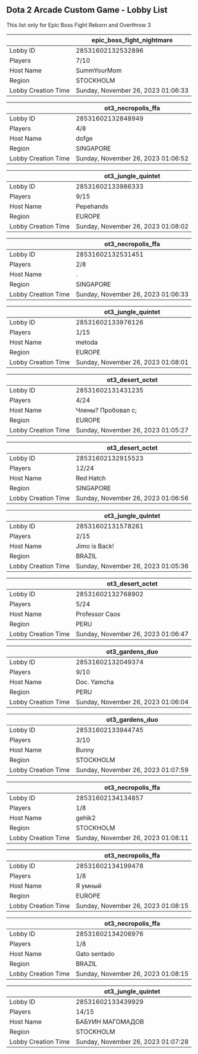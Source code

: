 ## Dota 2 Arcade Custom Game - Lobby List

This list only for Epic Boss Fight Reborn and Overthrow 3

|  | epic_boss_fight_nightmare |
| ------ | ------ |
| Lobby ID | 28531602132532896 |
| Players | 7/10 |
| Host Name | SummYourMom |
| Region | STOCKHOLM |
| Lobby Creation Time | Sunday, November 26, 2023 01:06:33 |


|  | ot3_necropolis_ffa |
| ------ | ------ |
| Lobby ID | 28531602132848949 |
| Players | 4/8 |
| Host Name | dofge |
| Region | SINGAPORE |
| Lobby Creation Time | Sunday, November 26, 2023 01:06:52 |


|  | ot3_jungle_quintet |
| ------ | ------ |
| Lobby ID | 28531602133986333 |
| Players | 9/15 |
| Host Name | Pepehands |
| Region | EUROPE |
| Lobby Creation Time | Sunday, November 26, 2023 01:08:02 |


|  | ot3_necropolis_ffa |
| ------ | ------ |
| Lobby ID | 28531602132531451 |
| Players | 2/8 |
| Host Name | . |
| Region | SINGAPORE |
| Lobby Creation Time | Sunday, November 26, 2023 01:06:33 |


|  | ot3_jungle_quintet |
| ------ | ------ |
| Lobby ID | 28531602133976126 |
| Players | 1/15 |
| Host Name | metoda |
| Region | EUROPE |
| Lobby Creation Time | Sunday, November 26, 2023 01:08:01 |


|  | ot3_desert_octet |
| ------ | ------ |
| Lobby ID | 28531602131431235 |
| Players | 4/24 |
| Host Name | Члены? Пробовал с; |
| Region | EUROPE |
| Lobby Creation Time | Sunday, November 26, 2023 01:05:27 |


|  | ot3_desert_octet |
| ------ | ------ |
| Lobby ID | 28531602132915523 |
| Players | 12/24 |
| Host Name | Red Hatch |
| Region | SINGAPORE |
| Lobby Creation Time | Sunday, November 26, 2023 01:06:56 |


|  | ot3_jungle_quintet |
| ------ | ------ |
| Lobby ID | 28531602131578261 |
| Players | 2/15 |
| Host Name | Jimo is Back! |
| Region | BRAZIL |
| Lobby Creation Time | Sunday, November 26, 2023 01:05:36 |


|  | ot3_desert_octet |
| ------ | ------ |
| Lobby ID | 28531602132768902 |
| Players | 5/24 |
| Host Name | Professor Caos |
| Region | PERU |
| Lobby Creation Time | Sunday, November 26, 2023 01:06:47 |


|  | ot3_gardens_duo |
| ------ | ------ |
| Lobby ID | 28531602132049374 |
| Players | 9/10 |
| Host Name | Doc. Yamcha |
| Region | PERU |
| Lobby Creation Time | Sunday, November 26, 2023 01:06:04 |


|  | ot3_gardens_duo |
| ------ | ------ |
| Lobby ID | 28531602133944745 |
| Players | 3/10 |
| Host Name | Bunny |
| Region | STOCKHOLM |
| Lobby Creation Time | Sunday, November 26, 2023 01:07:59 |


|  | ot3_necropolis_ffa |
| ------ | ------ |
| Lobby ID | 28531602134134857 |
| Players | 1/8 |
| Host Name | gehik2 |
| Region | STOCKHOLM |
| Lobby Creation Time | Sunday, November 26, 2023 01:08:11 |


|  | ot3_necropolis_ffa |
| ------ | ------ |
| Lobby ID | 28531602134199478 |
| Players | 1/8 |
| Host Name | Я умный |
| Region | EUROPE |
| Lobby Creation Time | Sunday, November 26, 2023 01:08:15 |


|  | ot3_necropolis_ffa |
| ------ | ------ |
| Lobby ID | 28531602134206976 |
| Players | 1/8 |
| Host Name | Gato sentado |
| Region | BRAZIL |
| Lobby Creation Time | Sunday, November 26, 2023 01:08:15 |


|  | ot3_jungle_quintet |
| ------ | ------ |
| Lobby ID | 28531602133439929 |
| Players | 14/15 |
| Host Name | БАБУИН МАГОМАДОВ |
| Region | STOCKHOLM |
| Lobby Creation Time | Sunday, November 26, 2023 01:07:28 |


